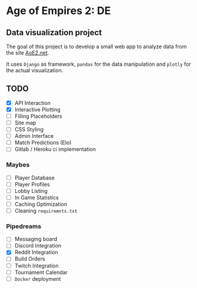 # Age of Empires 2: DE
## Data visualization project

The goal of this project is to develop a small web app to analyze data from the site [AoE2.net](www.aoe2.net).

It uses `Django` as framework, `pandas` for the data manipulation and `plotly` for the actual visualization.

## TODO

 - [x] API Interaction
 - [x] Interactive Plotting
 - [ ] Filling Placeholders
 - [ ] Site map
 - [ ] CSS Styling
 - [ ] Admin Interface
 - [ ] Match Predictions (Elo)
 - [ ] Gitlab / Heroku ci implementation

### Maybes

- [ ] Player Database
- [ ] Player Profiles
- [ ] Lobby Listing
- [ ] In Game Statistics
- [ ] Caching Optimization
- [ ] Cleaning `requiremnts.txt`

### Pipedreams

 - [ ] Messaging board
 - [ ] Discord Integration
 - [x] Reddit Integration
 - [ ] Build Orders
 - [ ] Twitch Integration
 - [ ] Tournament Calendar
 - [ ] `Docker` deployment
